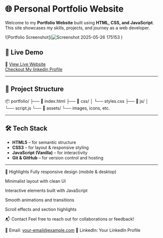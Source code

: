 # 🌐 Personal Portfolio Website

Welcome to my **Portfolio Website** built using **HTML, CSS, and JavaScript**.  
This site showcases my skills, projects, and journey as a web developer.

![Portfolio Screenshot](![Screenshot 2025-05-26 175153](https://github.com/user-attachments/assets/8a8cdc87-eaef-44f7-83e8-ee7c55cb94ab)
) 

## 🚀 Live Demo

🔗 [View Live Website](https://sumit1004.github.io/Portfolio-SumitKumar/)  
    [Checkout My linkedin Profile](https://www.linkedin.com/in/sumit-kumar-685954329/)


---

## 📁 Project Structure

📦 portfolio/
├── 📄 index.html
├── 📁 css/
│ └── styles.css
├── 📁 js/
│ └── script.js
└── 📁 assets/
└── images, icons, etc.


---

## 🛠️ Tech Stack

- **HTML5** – for semantic structure  
- **CSS3** – for layout & responsive styling  
- **JavaScript (Vanilla)** – for interactivity  
- **Git & GitHub** – for version control and hosting

---

📸 Highlights
Fully responsive design (mobile & desktop)

Minimalist layout with clean UI

Interactive elements built with JavaScript

Smooth animations and transitions

Scroll effects and section highlights

📬 Contact
Feel free to reach out for collaborations or feedback!

📧 Email: your-email@example.com
💼 LinkedIn: Your LinkedIn Profile

